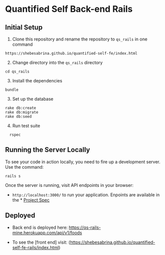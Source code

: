 # Quantified Self Back-end Rails

## Initial Setup

1. Clone this repository and rename the repository to `qs_rails` in one command

  ```shell
  https://shebesabrina.github.io/quantified-self-fe/index.html
  ```
2. Change directory into the `qs_rails` directory
  ```
  cd qs_rails
  ```

3. Install the dependencies

  ```shell
  bundle
  ```

3. Set up the database

  ```shell
  rake db:create
  rake db:migrate
  rake db:seed
  ```

4. Run test suite

  ```shell
    rspec
  ```

## Running the Server Locally

To see your code in action locally, you need to fire up a development server. Use the command:

```shell
rails s
```

Once the server is running, visit API endpoints in your browser:

* `http://localhost:3000/` to run your application. Enpoints are available in the * [Project Spec](http://backend.turing.io/module4/projects/quantified_self/quantified_self_rails)

## Deployed
* Back end is deployed here: https://qs-rails-mine.herokuapp.com/api/v1/foods

* To see the [front end] visit: (https://shebesabrina.github.io/quantified-self-fe-rails/index.html)
